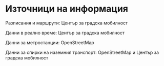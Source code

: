 # Източници на информация

Разписания и маршрути: Център за градска мобилност

Данни в реално време: Център за градска мобилност

Данни за метростанции: OpenStreetMap

Данни за спирки на наземния транспорт: OpenStreetMap и Център за градска мобилност
